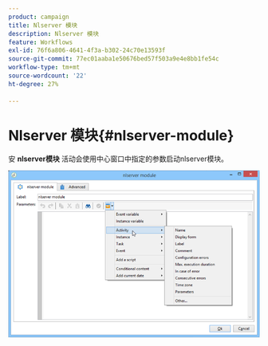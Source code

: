 ```yaml
---
product: campaign
title: Nlserver 模块
description: Nlserver 模块
feature: Workflows
exl-id: 76f6a806-4641-4f3a-b302-24c70e13593f
source-git-commit: 77ec01aaba1e50676bed57f503a9e4e8bb1fe54c
workflow-type: tm+mt
source-wordcount: '22'
ht-degree: 27%

---
```


# Nlserver 模块{#nlserver-module}



安 **nlserver模块** 活动会使用中心窗口中指定的参数启动nlserver模块。

![](assets/nlserver_module_edit.png)
